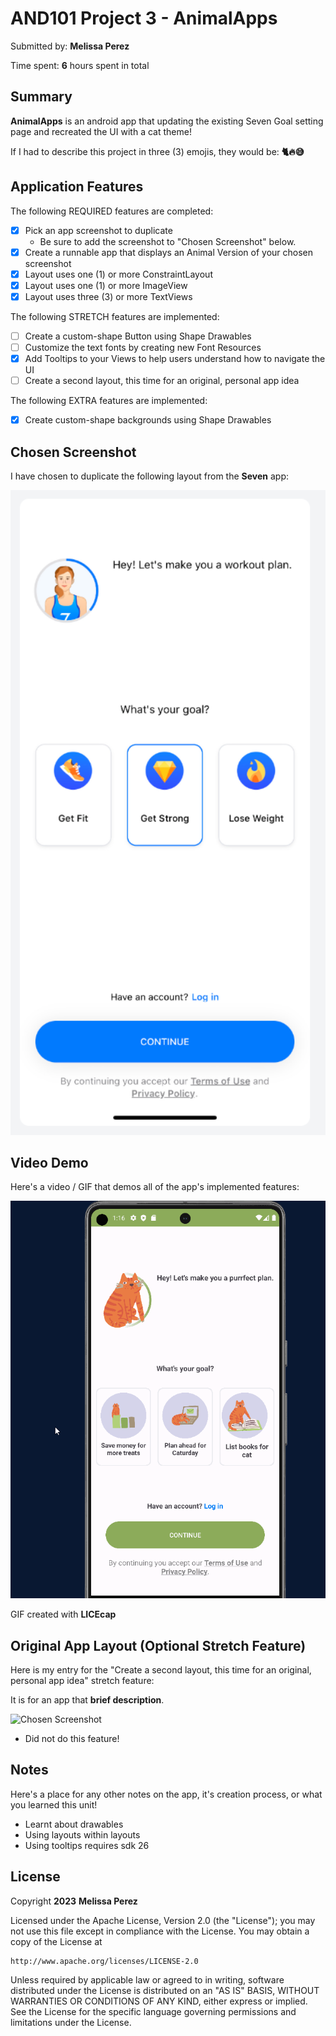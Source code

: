 # AND101 Project 3 - AnimalApps

Submitted by: **Melissa Perez**

Time spent: **6** hours spent in total

## Summary

**AnimalApps** is an android app that updating the existing Seven Goal setting page and recreated the UI with a cat theme!

If I had to describe this project in three (3) emojis, they would be: **🐈🔥😅**

## Application Features

The following REQUIRED features are completed:

- [x] Pick an app screenshot to duplicate
  - Be sure to add the screenshot to "Chosen Screenshot" below.
- [x] Create a runnable app that displays an Animal Version of your chosen screenshot
- [x] Layout uses one (1) or more ConstraintLayout
- [x] Layout uses one (1) or more ImageView
- [x] Layout uses three (3) or more TextViews

The following STRETCH features are implemented:

- [ ] Create a custom-shape Button using Shape Drawables
- [ ] Customize the text fonts by creating new Font Resources
- [x] Add Tooltips to your Views to help users understand how to navigate the UI
- [ ] Create a second layout, this time for an original, personal app idea

The following EXTRA features are implemented:

- [x] Create custom-shape backgrounds using Shape Drawables

## Chosen Screenshot

I have chosen to duplicate the following layout from the **Seven** app:

<img src='seven.png' title='Chosen Screenshot' width='600' alt='Chosen Screenshot' />

## Video Demo

Here's a video / GIF that demos all of the app's implemented features:

<img src='animalapps.gif' title='Video Demo' width='600' alt='Video Demo' />

GIF created with **LICEcap**

## Original App Layout (Optional Stretch Feature)

Here is my entry for the "Create a second layout, this time for an original, personal app idea" stretch feature:

It is for an app that **brief description**.

<img src='http://example.com/link/to/your/image.png' title='Chosen Screenshot' width='' alt='Chosen Screenshot' />

- Did not do this feature!

## Notes

Here's a place for any other notes on the app, it's creation process, or what you learned this unit!
- Learnt about drawables
- Using layouts within layouts
- Using tooltips requires sdk 26

## License

Copyright **2023** **Melissa Perez**

Licensed under the Apache License, Version 2.0 (the "License");
you may not use this file except in compliance with the License.
You may obtain a copy of the License at

    http://www.apache.org/licenses/LICENSE-2.0

Unless required by applicable law or agreed to in writing, software
distributed under the License is distributed on an "AS IS" BASIS,
WITHOUT WARRANTIES OR CONDITIONS OF ANY KIND, either express or implied.
See the License for the specific language governing permissions and
limitations under the License.
